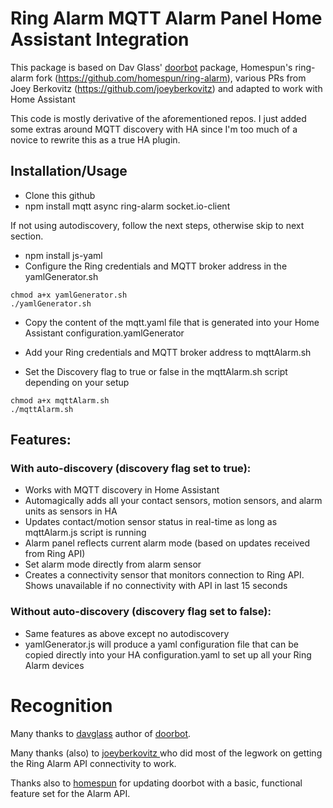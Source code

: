Ring Alarm MQTT Alarm Panel Home Assistant Integration
=====================
This package is based on Dav Glass' [doorbot](https://github.com/davglass/doorbot) package, Homespun's ring-alarm fork (https://github.com/homespun/ring-alarm), various PRs from Joey Berkovitz (https://github.com/joeyberkovitz) and adapted to work with Home Assistant

This code is mostly derivative of the aforementioned repos.  I just added some extras around MQTT discovery with HA since I'm too much of a novice to rewrite this as a true HA plugin.

Installation/Usage
------------

* Clone this github
* npm install mqtt async ring-alarm socket.io-client

If not using autodiscovery, follow the next steps, otherwise skip to next section.
* npm install js-yaml
* Configure the Ring credentials and MQTT broker address in the yamlGenerator.sh
```
chmod a+x yamlGenerator.sh
./yamlGenerator.sh
```
* Copy the content of the mqtt.yaml file that is generated into your Home Assistant configuration.yamlGenerator

* Add your Ring credentials and MQTT broker address to mqttAlarm.sh
* Set the Discovery flag to true or false in the mqttAlarm.sh script depending on your setup
```
chmod a+x mqttAlarm.sh
./mqttAlarm.sh
```



## Features:
### With auto-discovery (discovery flag set to true):
* Works with MQTT discovery in Home Assistant
* Automagically adds all your contact sensors, motion sensors, and alarm units as sensors in HA
* Updates contact/motion sensor status in real-time as long as mqttAlarm.js script is running
* Alarm panel reflects current alarm mode (based on updates received from Ring API)
* Set alarm mode directly from alarm sensor
* Creates a connectivity sensor that monitors connection to Ring API.  Shows unavailable if no connectivity with API in last 15 seconds

### Without auto-discovery (discovery flag set to false):
* Same features as above except no autodiscovery
* yamlGenerator.js will produce a yaml configuration file that can be copied directly into your HA configuration.yaml to set up all your Ring Alarm devices

# Recognition
Many thanks to [davglass](https://github.com/davglass) author of [doorbot](https://github.com/davglass/doorbot).

Many thanks (also) to [joeyberkovitz ](https://github.com/joeyberkovitz) who did most of the legwork on getting the Ring Alarm API connectivity to work.

Thanks also to [homespun](https://github.com/homespun) for updating doorbot with a basic, functional feature set for the Alarm API.
